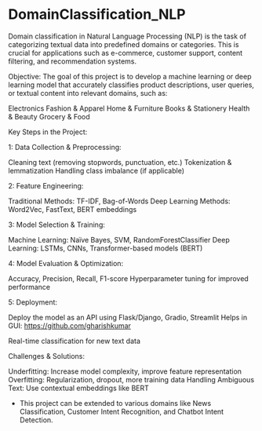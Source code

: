 # DomainClassification_NLP

Domain classification in Natural Language Processing (NLP) is the task of categorizing textual data into predefined domains or categories. This is crucial for applications such as e-commerce, customer support, content filtering, and recommendation systems.

Objective:
The goal of this project is to develop a machine learning or deep learning model that accurately classifies product descriptions, user queries, or textual content into relevant domains, such as:

Electronics
Fashion & Apparel
Home & Furniture
Books & Stationery
Health & Beauty
Grocery & Food

Key Steps in the Project:

1: Data Collection & Preprocessing:

Cleaning text (removing stopwords, punctuation, etc.)
Tokenization & lemmatization
Handling class imbalance (if applicable)

2: Feature Engineering:

Traditional Methods: TF-IDF, Bag-of-Words
Deep Learning Methods: Word2Vec, FastText, BERT embeddings

3: Model Selection & Training:

Machine Learning: Naïve Bayes, SVM, RandomForestClassifier
Deep Learning: LSTMs, CNNs, Transformer-based models (BERT)

4: Model Evaluation & Optimization:

Accuracy, Precision, Recall, F1-score
Hyperparameter tuning for improved performance

5: Deployment:

Deploy the model as an API using Flask/Django, Gradio, Streamlit
Helps in GUI: https://github.com/gharishkumar

Real-time classification for new text data

Challenges & Solutions:

Underfitting: Increase model complexity, improve feature representation
Overfitting: Regularization, dropout, more training data
Handling Ambiguous Text: Use contextual embeddings like BERT

* This project can be extended to various domains like News Classification, Customer Intent Recognition, and Chatbot Intent Detection.
